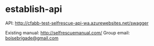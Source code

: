 # establish-api

API: http://cfabb-test-selfrescue-api-wa.azurewebsites.net/swagger


Existing manual: http://selfrescuemanual.com/
Group email: boisebrigade@gmail.com
